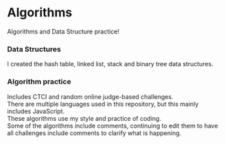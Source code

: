 # Algorithms
Algorithms and Data Structure practice!
### Data Structures
I created the hash table, linked list, stack and binary tree data structures.

### Algorithm practice
Includes CTCI and random online judge-based challenges.  
There are multiple languages used in this repository, but this mainly includes JavaScript.  
These algorithms use my style and practice of coding.  
Some of the algorithms include comments, continuing to edit them to have all challenges include comments to clarify what is happening.
